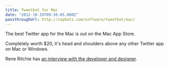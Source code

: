 ```yaml
---
title: Tweetbot for Mac
date: "2012-10-19T09:36:05.000Z"
passthroughUrl: http://tapbots.com/software/tweetbot/mac/
---
```


The best Twitter app for the Mac is out on the Mac App Store.

Completely worth $20, it's head and shoulders above any other Twitter app on Mac or Windows.

Rene Ritchie has [an interview with the developer and designer](http://www.imore.com/tweetbot-mac-developer-designer-talk-process-production-pricing).